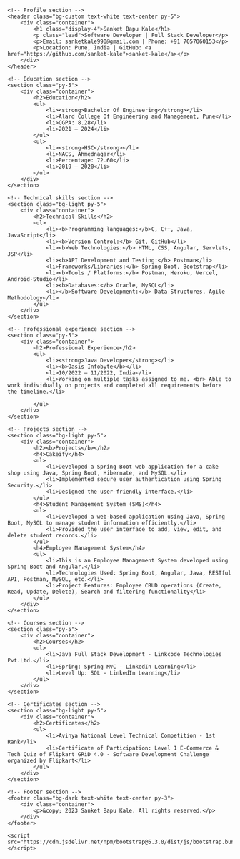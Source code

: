 <html lang="en">
<head>
    <meta charset="UTF-8">
    <meta name="viewport" content="width=device-width, initial-scale=1.0">
    <title>Sanket Bapu Kale</title>
    <link rel="stylesheet" href="https://cdn.jsdelivr.net/npm/bootstrap@5.3.0/dist/css/bootstrap.min.css">
    <link rel="stylesheet" href="styles.css">
    <style> .bg-custom {
    background-color: #ff9900; 
}</style>
</head>
<body>
    <!-- Navigation bar -->
<!--     <nav class="navbar navbar-expand-lg navbar-dark bg-dark">
        <div class="container">
            <a class="navbar-brand" href="#">Sanket Bapu Kale</a>
        </div>
    </nav> -->

    <!-- Profile section -->
    <header class="bg-custom text-white text-center py-5"> 
        <div class="container">
            <h1 class="display-4">Sanket Bapu Kale</h1>
            <p class="lead">Software Developer | Full Stack Developer</p>
            <p>Email: sanketkale990@gmail.com | Phone: +91 7057060153</p>
            <p>Location: Pune, India | GitHub: <a href="https://github.com/sanket-kale">sanket-kale</a></p>
        </div>
    </header>

    <!-- Education section -->
    <section class="py-5">
        <div class="container">
            <h2>Education</h2>
            <ul>
                <li><strong>Bachelor Of Engineering</strong></li>
                <li>Alard College Of Engineering and Management, Pune</li>
                <li>CGPA: 8.28</li>
                <li>2021 – 2024</li>
            </ul>
            <ul>
                <li><strong>HSC</strong></li>
                <li>NACS, Ahmednagar</li>
                <li>Percentage: 72.60</li>
                <li>2019 – 2020</li>
            </ul>
        </div>
    </section>

    <!-- Technical skills section -->
    <section class="bg-light py-5">
        <div class="container">
            <h2>Technical Skills</h2>
            <ul>
                <li><b>Programming languages:</b>C, C++, Java, JavaScript</li>
                <li><b>Version Control:</b> Git, GitHub</li>
                <li><b>Web Technologies:</b> HTML, CSS, Angular, Servlets, JSP</li>
                <li><b>API Development and Testing:</b> Postman</li>
                <li>Frameworks/Libraries:</b> Spring Boot, Bootstrap</li>
                <li><b>Tools / Platforms:</b> Postman, Heroku, Vercel, Android-Studio</li>
                <li><b>Databases:</b> Oracle, MySQL</li>
                <li></b>Software Development:</b> Data Structures, Agile Methodology</li>
            </ul>
        </div>
    </section>

    <!-- Professional experience section -->
    <section class="py-5">
        <div class="container">
            <h2>Professional Experience</h2>
            <ul>
                <li><strong>Java Developer</strong></li>
                <li><b>Oasis Infobyte</b></li>
                <li>10/2022 – 11/2022, India</li>
                <li>Working on multiple tasks assigned to me. <br> Able to work individually on projects and completed all requirements before the timeline.</li>
                
            </ul>
        </div>
    </section>

    <!-- Projects section -->
    <section class="bg-light py-5">
        <div class="container">
            <h2><b>Projects</b></h2>
            <h4>Cakeify</h4>
            <ul>
                <li>Developed a Spring Boot web application for a cake shop using Java, Spring Boot, Hibernate, and MySQL.</li>
                <li>Implemented secure user authentication using Spring Security.</li>
                <li>Designed the user-friendly interface.</li>
            </ul>
            <h4>Student Management System (SMS)</h4>
            <ul>
                <li>Developed a web-based application using Java, Spring Boot, MySQL to manage student information efficiently.</li>
                <li>Provided the user interface to add, view, edit, and delete student records.</li>
            </ul>
            <h4>Employee Management System</h4>
            <ul>
                <li>This is an Employee Management System developed using Spring Boot and Angular.</li>
                <li>Technologies Used: Spring Boot, Angular, Java, RESTful API, Postman, MySQL, etc.</li>
                <li>Project Features: Employee CRUD operations (Create, Read, Update, Delete), Search and filtering functionality</li>
            </ul>
        </div>
    </section>

    <!-- Courses section -->
    <section class="py-5">
        <div class="container">
            <h2>Courses</h2>
            <ul>
                <li>Java Full Stack Development - Linkcode Technologies Pvt.Ltd.</li>
                <li>Spring: Spring MVC - LinkedIn Learning</li>
                <li>Level Up: SQL - LinkedIn Learning</li>
            </ul>
        </div>
    </section>

    <!-- Certificates section -->
    <section class="bg-light py-5">
        <div class="container">
            <h2>Certificates</h2>
            <ul>
                <li>Avinya National Level Technical Competition - 1st Rank</li>
                <li>Certificate of Participation: Level 1 E-Commerce & Tech Quiz of Flipkart GRiD 4.0 - Software Development Challenge organized by Flipkart</li>
            </ul>
        </div>
    </section>

    <!-- Footer section -->
    <footer class="bg-dark text-white text-center py-3">
        <div class="container">
            <p>&copy; 2023 Sanket Bapu Kale. All rights reserved.</p>
        </div>
    </footer>

    <script src="https://cdn.jsdelivr.net/npm/bootstrap@5.3.0/dist/js/bootstrap.bundle.min.js"></script>
</body>
</html>
